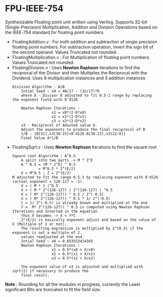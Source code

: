 # FPU-IEEE-754
Synthesizable Floating point unit written using Verilog. Supports 32-bit (Single-Precision) Multiplication, Addition and Division Operations based on the IEEE-754 standard for floating point numbers.
- FloatingAddition.v : For both addition and subtraction of single precision floating point numbers. For subtraction operation, invert the sign bit of the second operand. Values Truncated not rounded.
- FloatingMultiplication.v : For Multiplication of floating point numbers. Values Truncated not rounded.
- FloatingDivision.v : Uses **Newton Raphson** Iterations to find the reciprocal of the Divisor and then Multiplies the Reciprocal with the Dividend. Uses 8 multiplication instances and 3 addition instances
    ```
    Division Algorithm : A/B 
        Intial Seed : x0 = 48/17 - (32/17)*D
        where D - Divisor B adjusted to fit 0.5-1 range by replacing the exponent field with 8'd126
        
        Newton Raphson Iterations :
                      x1 = x0*(2-D*x0)
                      x2 = x1*(2-D*x1)
                      x3 = x2*(2-D*x2)
        x3 - Reciprocal of Adusted value D.
        Adjust the exponents to produce the final reciprocal of B 
        1/B : {B[31],x3[30:23]+8'd126-B[30:23],x3[22:0]}
        Final Value A*1/B
    ```
- FloatingSqrt.v :  Uses **Newton Raphson** Iterations to find the square root  
    ```
    Square root Algorithm : A^0.5
        A split into two parts -> M * 2^E
        A ^ 0.5 = (M * 2^E) ^ 0.5
                = M^0.5 * 2^(E/2)
        X = M^0.5 ; Z = 2^(E/2)
    M adjusted to fit the range 0.5-1 by replacing exponent with 8'd126 (actual exponent = 126-127 = -1).
        X = ( M * 1 )^0.5
        X = ( M * 2^(126-127) / 2^(126-127) ) ^0.5
        X = ( M* 2^(126-127)) ^ 0.5 / 2^(-0.5)
        X = ( M* 2^(126-127)) ^ 0.5 * 1/ 2^(-0.5)
        C = 1/ 2^(-0.5) is already known and multiplied at the end
        Y =  M* 2^(126-127)) ^ 0.5 is computed using Newton Raphson Iterations and Inserted in the equation
        thus X becomes -> X = Y*C
        2^(E/2) is basically exponent adjust and based on the value of E (Multiple of 2 or not).
        The resulting expression is multiplied by 2^(0.5) if the exponent is not a multiple of 2.
        values readjusted at the end.
        Intial Seed : x0 = 0.853553414345
        Newton Raphson Iterations :
                      x1 = 0.5*(x0 + X/x0)
                      x2 = 0.5*(x1 + X/x1)
                      x3 = 0.5*(x2 + X/x2)

        the exponent value of x3 is adjusted and multiplied with sqrt(2) if necessary to produce the 
        final result.
    ```
**Note** : Rounding for all the modules in progress, currently the Least significant Bits are truncated to fit the field size.